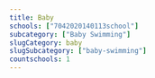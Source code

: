 ```yaml
---
title: Baby
schools: ["7042020140113school"]
subcategory: ["Baby Swimming"]
slugCategory: baby
slugSubcategory: ["baby-swimming"]
countschools: 1
---
```



